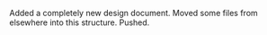 Added a completely new design document.
Moved some files from elsewhere into this structure.
Pushed.

